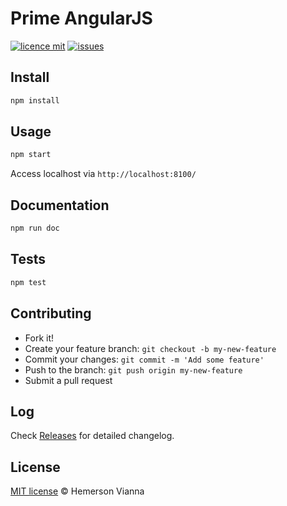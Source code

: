 # Prime AngularJS

[![licence mit](https://img.shields.io/badge/license-MIT-blue.svg?style=flat-square)](http://hemersonvianna.mit-license.org/)
[![issues](https://img.shields.io/github/issues/prime-solutions/prime-angularjs.svg?style=flat-square)](https://github.com/prime-solutions/prime-angularjs/issues)

## Install

```bash
npm install
```

## Usage

```bash
npm start
```

Access localhost via `http://localhost:8100/`

## Documentation

```bash
npm run doc
```

## Tests

```bash
npm test
```

## Contributing

- Fork it!
- Create your feature branch: `git checkout -b my-new-feature`
- Commit your changes: `git commit -m 'Add some feature'`
- Push to the branch: `git push origin my-new-feature`
- Submit a pull request

## Log

Check [Releases](https://github.com/prime-solutions/prime-angularjs/releases) for detailed changelog.

## License

[MIT license](http://hemersonvianna.mit-license.org/) © Hemerson Vianna

